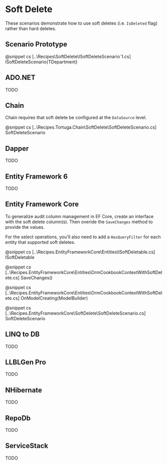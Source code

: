 ﻿# Soft Delete

These scenarios demonstrate how to use soft deletes (i.e. `IsDeleted` flag) rather than hard deletes. 

## Scenario Prototype

@snippet cs [..\Recipes\SoftDelete\ISoftDeleteScenario`1.cs] ISoftDeleteScenario{TDepartment}

## ADO.NET

TODO

## Chain

Chain requires that soft delete be configured at the `DataSource` level.

@snippet cs [..\Recipes.Tortuga.Chain\SoftDelete\SoftDeleteScenario.cs] SoftDeleteScenario

## Dapper

TODO

## Entity Framework 6

TODO

## Entity Framework Core

To generalize audit column management in EF Core, create an interface with the soft delete column(s). Then overide the `SaveChanges` method to provide the values.

For the select operations, you'll also need to add a `HasQueryFilter` for each entity that supported soft deletes.

@snippet cs [..\Recipes.EntityFrameworkCore\Entities\ISoftDeletable.cs] ISoftDeletable

@snippet cs [..\Recipes.EntityFrameworkCore\Entities\OrmCookbookContextWithSoftDelete.cs] SaveChanges()

@snippet cs [..\Recipes.EntityFrameworkCore\Entities\OrmCookbookContextWithSoftDelete.cs] OnModelCreating(ModelBuilder)

@snippet cs [..\Recipes.EntityFrameworkCore\SoftDelete\SoftDeleteScenario.cs] SoftDeleteScenario

## LINQ to DB

TODO

## LLBLGen Pro 

TODO

## NHibernate

TODO

## RepoDb

TODO

## ServiceStack

TODO
